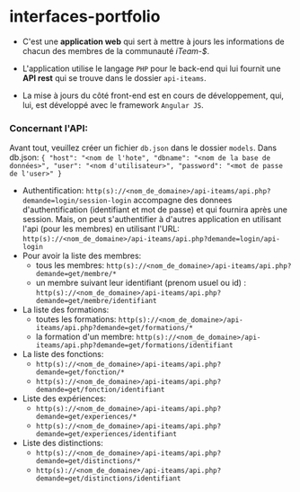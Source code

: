 # interfaces-portfolio

- C'est une **application web** qui sert à mettre à jours les informations de chacun des membres de la communauté *iTeam-$*.

- L'application utilise le langage `PHP` pour le back-end qui lui fournit une **API rest** qui se trouve dans le dossier `api-iteams`.
 
- La mise à jours du côté front-end est en cours de développement, qui, lui, est développé avec le framework `Angular JS`. 

### Concernant l'API: 
   Avant tout, veuillez créer un fichier `db.json` dans le dossier `models`.
      Dans db.json: `{ "host": "<nom de l'hote", "dbname": "<nom de la base de données>", "user": "<nom d'utilisateur>", "password": "<mot de passe de l'user>" }`

- Authentification: `http(s)://<nom_de_domaine>/api-iteams/api.php?demande=login/session-login` accompagne des donnees d'authentification (identifiant et mot de passe) et qui fournira après une session. Mais, on peut s'authentifier à d'autres application en utilisant l'api (pour les membres) en utilisant l'URL: 
 `http(s)://<nom_de_domaine>/api-iteams/api.php?demande=login/api-login`
- Pour avoir la liste des membres: 
   - tous les membres: `http(s)://<nom_de_domaine>/api-iteams/api.php?demande=get/membre/*`
   - un membre suivant leur identifiant (prenom usuel ou id) : `http(s)://<nom_de_domaine>/api-iteams/api.php?demande=get/membre/identifiant`
- La liste des formations:
   - toutes les formations: `http(s)://<nom_de_domaine>/api-iteams/api.php?demande=get/formations/*`
   - la formation d'un membre: `http(s)://<nom_de_domaine>/api-iteams/api.php?demande=get/formations/identifiant`
- La liste des fonctions:
   - `http(s)://<nom_de_domaine>/api-iteams/api.php?demande=get/fonction/*`
   - `http(s)://<nom_de_domaine>/api-iteams/api.php?demande=get/fonction/identifiant`
- Liste des expériences:
   - `http(s)://<nom_de_domaine>/api-iteams/api.php?demande=get/experiences/*`
   - `http(s)://<nom_de_domaine>/api-iteams/api.php?demande=get/experiences/identifiant`
- Liste des distinctions:
   - `http(s)://<nom_de_domaine>/api-iteams/api.php?demande=get/distinctions/*`
   - `http(s)://<nom_de_domaine>/api-iteams/api.php?demande=get/distinctions/identifiant`
